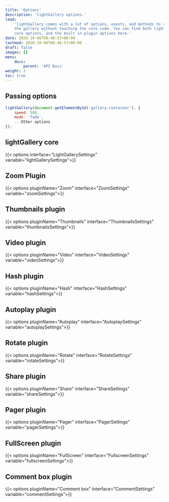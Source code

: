 ```yaml
---
title: 'Options'
description: 'lightGallery options.'
lead:
    'lightGallery comes with a lot of options, events, and methods to customize
    the gallery without touching the core code. You can find both lightGallery
    core options, and the built in plugin options here.'
date: 2020-10-06T08:48:57+00:00
lastmod: 2020-10-06T08:48:57+00:00
draft: false
images: []
menu:
    docs:
        parent: 'API Docs'
weight: 2
toc: true
---
```


## Passing options

```javascript
lightGallery(document.getElementById('gallery-container'), {
    speed: 500,
    mode: 'fade',
    ...Other options
});
```

## lightGallery core

{{< options interface="LightGallerySettings" variable="lightGallerySettings">}}

<div class="options-section">

<div class="options-section">

## Zoom Plugin

{{< options pluginName="Zoom" interface="ZoomSettings" variable="zoomSettings">}}

</div>
<div>

<div class="options-section">

## Thumbnails plugin

{{< options pluginName="Thumbnails" interface="ThumbnailsSettings" variable="thumbnailsSettings">}}

</div>

<div class="options-section">

## Video plugin

{{< options pluginName="Video" interface="VideoSettings" variable="videoSettings">}}

</div>

<div class="options-section">

## Hash plugin

{{< options pluginName="Hash" interface="HashSettings" variable="hashSettings">}}

</div>

<div class="options-section">

## Autoplay plugin

{{< options pluginName="Autoplay" interface="AutoplaySettings" variable="autoplaySettings">}}

</div>

<div class="options-section">

## Rotate plugin

{{< options pluginName="Rotate" interface="RotateSettings" variable="rotateSettings">}}

</div>

<div class="options-section">

## Share plugin

{{< options pluginName="Share" interface="ShareSettings" variable="shareSettings">}}

</div>

<div class="options-section">

## Pager plugin

{{< options pluginName="Pager" interface="PagerSettings" variable="pagerSettings">}}

</div>

<div class="options-section">

## FullScreen plugin

{{< options pluginName="FullScreen" interface="FullscreenSettings" variable="fullscreenSettings">}}

</div>

<div class="options-section">

## Comment box plugin

{{< options pluginName="Comment box" interface="CommentSettings" variable="commentSettings">}}

</div>
